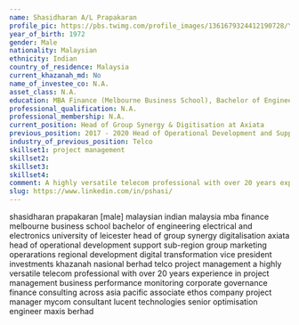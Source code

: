 ```yaml
---
name: Shasidharan A/L Prapakaran
profile_pic: https://pbs.twimg.com/profile_images/1361679324412190728/YChvWUBa_x96.jpg
year_of_birth: 1972
gender: Male
nationality: Malaysian 
ethnicity: Indian
country_of_residence: Malaysia 
current_khazanah_md: No
name_of_investee_co: N.A.
asset_class: N.A.
education: MBA Finance (Melbourne Business School), Bachelor of Engineering, Electrical and Electronics (University of Leicester)
professional_qualification: N.A.
professional_membership: N.A.
current_position: Head of Group Synergy & Digitisation at Axiata
previous_position: 2017 - 2020 Head of Operational Development and Support, Axiata, 2014 - 2017 Head of Sub-Region, Group Marketing and Operations - Regional Development, Axiata, 2015 - 2016 Head of Digital Transformation, 2007 - 2014 Vice President, Investments Khazanah Nasional Berhad
industry_of_previous_position: Telco
skillset1: project management
skillset2: 
skillset3: 
skillset4: 
comment: A highly versatile telecom professional with over 20 years experience in project management, business performance monitoring, corporate governance, corporate finance and consulting across Asia Pacific. 
slug: https://www.linkedin.com/in/pshasi/
---
```


shasidharan prapakaran [male] malaysian indian malaysia mba finance melbourne business school bachelor of engineering electrical and electronics university of leicester head of group synergy digitalisation axiata head of operational development support sub-region group marketing operarations regional development digital transformation vice president investments khazanah nasional berhad telco project management a highly versatile telecom professional with over 20 years experience in project management business performance monitoring corporate governance finance consulting across asia pacific associate ethos company project manager mycom consultant lucent technologies senior optimisation engineer maxis berhad